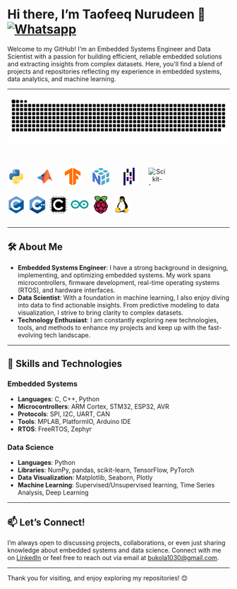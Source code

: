 # Hi there, I’m Taofeeq Nurudeen 👋  [![Whatsapp](https://img.shields.io/badge/-Whatsapp%20Me-1a1b27?style=for-the-badge&logo=whatsapp)](https://wa.me/+2348168391030)

Welcome to my GitHub! I'm an Embedded Systems Engineer and Data Scientist with a passion for building efficient, reliable embedded solutions and extracting insights from complex datasets. Here, you'll find a blend of projects and repositories reflecting my experience in embedded systems, data analytics, and machine learning.

---
  <div align="center">
    <picture>
      <source
        media="(prefers-color-scheme: dark)"
        srcset="https://raw.githubusercontent.com/platane/snk/output/github-contribution-grid-snake-dark.svg"
      />
      <source
        media="(prefers-color-scheme: light)"
        srcset="https://raw.githubusercontent.com/platane/snk/output/github-contribution-grid-snake.svg"
      />
      <img
        alt="github contribution grid snake animation"
        src="https://raw.githubusercontent.com/platane/snk/output/github-contribution-grid-snake.svg"
      />
  </picture>
  </div>
  <br>
  
  

<br>
<br>
<div align="center" style="display: flex; align-items: center; flex-wrap: wrap; gap: 10px;">  
  <!-- Data Science Tools -->
<img src="https://github.com/devicons/devicon/blob/master/icons/python/python-original.svg" title="Python" alt="Python" width="40" height="40"/>&nbsp;
  <img src="https://github.com/devicons/devicon/blob/master/icons/matlab/matlab-original.svg" title="MATLAB" alt="MATLAB" width="40" height="40"/>&nbsp;
  <img src="https://github.com/devicons/devicon/blob/master/icons/tensorflow/tensorflow-original.svg" title="TensorFlow" alt="TensorFlow" width="40" height="40"/>&nbsp;
  <img src="https://github.com/devicons/devicon/blob/master/icons/numpy/numpy-original.svg" title="NumPy" alt="NumPy" width="40" height="40"/>&nbsp;
  <img src="https://github.com/devicons/devicon/blob/master/icons/pandas/pandas-original.svg" title="Pandas" alt="Pandas" width="40" height="40"/>&nbsp;
  <img src="https://upload.wikimedia.org/wikipedia/commons/0/05/Scikit_learn_logo_small.svg" title="Scikit-Learn" alt="Scikit-Learn" width="40" height="40"/>&nbsp;

  
  <!-- Embedded Systems Tools -->
  <img src="https://github.com/devicons/devicon/blob/master/icons/c/c-original.svg" title="C" alt="C" width="40" height="40"/>&nbsp;
  <img src="https://github.com/devicons/devicon/blob/master/icons/cplusplus/cplusplus-original.svg" title="C++" alt="C++" width="40" height="40"/>&nbsp;
  <img src="https://github.com/devicons/devicon/blob/master/icons/embeddedc/embeddedc-original.svg" title="Embedded C" alt="Embedded C" width="40" height="40"/>&nbsp;
  <img src="https://github.com/devicons/devicon/blob/master/icons/arduino/arduino-original.svg" title="Arduino" alt="Arduino" width="40" height="40"/>&nbsp;
  <img src="https://github.com/devicons/devicon/blob/master/icons/raspberrypi/raspberrypi-original.svg" title="Raspberry Pi" alt="Raspberry Pi" width="40" height="40"/>&nbsp;
  <img src="https://github.com/devicons/devicon/blob/master/icons/linux/linux-original.svg" title="Linux" alt="Linux" width="40" height="40"/>&nbsp;
</div>



---
## 🛠️ About Me

- **Embedded Systems Engineer**: I have a strong background in designing, implementing, and optimizing embedded systems. My work spans microcontrollers, firmware development, real-time operating systems (RTOS), and hardware interfaces.
- **Data Scientist**: With a foundation in machine learning, I also enjoy diving into data to find actionable insights. From predictive modeling to data visualization, I strive to bring clarity to complex datasets.
- **Technology Enthusiast**: I am constantly exploring new technologies, tools, and methods to enhance my projects and keep up with the fast-evolving tech landscape.

---

## 🧰 Skills and Technologies

### Embedded Systems
- **Languages**: C, C++, Python
- **Microcontrollers**: ARM Cortex, STM32, ESP32, AVR
- **Protocols**: SPI, I2C, UART, CAN
- **Tools**: MPLAB, PlatformIO, Arduino IDE
- **RTOS**: FreeRTOS, Zephyr

### Data Science
- **Languages**: Python
- **Libraries**: NumPy, pandas, scikit-learn, TensorFlow, PyTorch
- **Data Visualization**: Matplotlib, Seaborn, Plotly
- **Machine Learning**: Supervised/Unsupervised learning, Time Series Analysis, Deep Learning

---

## 📫 Let’s Connect!

I’m always open to discussing projects, collaborations, or even just sharing knowledge about embedded systems and data science. Connect with me on [LinkedIn](https://www.linkedin.com/in/yourprofile) or feel free to reach out via email at bukola1030@gmail.com.

---

Thank you for visiting, and enjoy exploring my repositories! 😊

<!---
bukkybyte/bukkybyte is a ✨ special ✨ repository because its `README.md` (this file) appears on your GitHub profile.
You can click the Preview link to take a look at your changes.


## 🚀 Featured Projects

### 🔋 Embedded Systems
- **[Project 1: Energy-Efficient Sensor Network](https://github.com/username/project1)**  
  Developed a low-power wireless sensor network for monitoring environmental data. Implemented a custom communication protocol to optimize data transfer and reduce latency.

- **[Project 2: RTOS-Based Home Automation](https://github.com/username/project2)**  
  Designed and implemented a real-time operating system to control multiple home devices, with efficient task scheduling and interrupt handling.

### 📊 Data Science
- **[Project 3: Predictive Maintenance for IoT Devices](https://github.com/username/project3)**  
  Built a machine learning model to predict equipment failures based on sensor data, enabling proactive maintenance and minimizing downtime.

- **[Project 4: Sensor Data Analysis & Visualization](https://github.com/username/project4)**  
  Processed and visualized data from various IoT devices to reveal patterns and insights, utilizing interactive dashboards and custom visualizations.
--->
